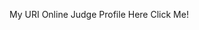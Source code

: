 My URI Online Judge Profile Here <a href="https://www.urionlinejudge.com.br/judge/en/profile/163040" style="text-decoration: none;"> Click Me! </a>
